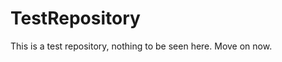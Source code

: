 TestRepository
==============

This is a test repository, nothing to be seen here. Move on now.   
 
 
 

